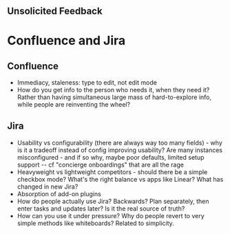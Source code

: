 <header><title>Feedback: Confluence and Jira</title></header>

## Unsolicited Feedback
# Confluence and Jira

## Confluence
- Immediacy, staleness: type to edit, not edit mode
- How do you get info to the person who needs it, when they need it? Rather than having simultaneous large mass of hard-to-explore info, while people are reinventing the wheel?

## Jira
- Usability vs configurability (there are always way too many fields) - why is it a tradeoff instead of config improving usability? Are many instances misconfigured - and if so why, maybe poor defaults, limited setup support -- cf "concierge onboardings" that are all the rage
- Heavyweight vs lightweight competitors - should there be a simple checkbox mode? What's the right balance vs apps like Linear? What has changed in new Jira?
- Absorption of add-on plugins
- How do people actually use Jira? Backwards? Plan separately, then enter tasks and updates later? Is it the real source of truth?
- How can you use it under pressure? Why do people revert to very simple methods like whiteboards? Related to simplicity.
